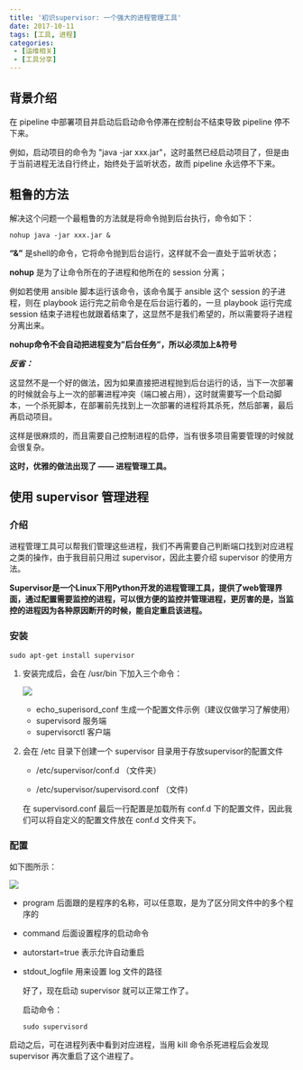 ```yaml
---
title: '初识supervisor: 一个强大的进程管理工具'
date: 2017-10-11 
tags: [工具, 进程]
categories: 
 - [运维相关]
 - [工具分享]
---
```


## 背景介绍

在 pipeline 中部署项目并启动后启动命令停滞在控制台不结束导致 pipeline 停不下来。

例如，启动项目的命令为 "java -jar xxx.jar"，这时虽然已经启动项目了，但是由于当前进程无法自行终止，始终处于监听状态，故而 pipeline 永远停不下来。

<!--more-->

## 粗鲁的方法

解决这个问题一个最粗鲁的方法就是将命令抛到后台执行，命令如下：

```
nohup java -jar xxx.jar &
```
**“&”** 是shell的命令，它将命令抛到后台运行，这样就不会一直处于监听状态；

**nohup** 是为了让命令所在的子进程和他所在的 session 分离；

例如若使用 ansible 脚本运行该命令，该命令属于 ansible 这个 session 的子进程，则在 playbook 运行完之前命令是在后台运行着的，一旦 playbook 运行完成 session 结束子进程也就跟着结束了，这显然不是我们希望的，所以需要将子进程分离出来。

**nohup命令不会自动把进程变为”后台任务”，所以必须加上&符号**

***反省：***

这显然不是一个好的做法，因为如果直接把进程抛到后台运行的话，当下一次部署的时候就会与上一次的部署进程冲突（端口被占用），这时就需要写一个启动脚本，一个杀死脚本，在部署前先找到上一次部署的进程将其杀死，然后部署，最后再启动项目。

这样是很麻烦的，而且需要自己控制进程的启停，当有很多项目需要管理的时候就会很复杂。

**这时，优雅的做法出现了 —— 进程管理工具。**

## 使用 supervisor 管理进程

### 介绍

进程管理工具可以帮我们管理这些进程，我们不再需要自己判断端口找到对应进程之类的操作，由于我目前只用过 supervisor，因此主要介绍 supervisor 的使用方法。

**Supervisor是一个Linux下用Python开发的进程管理工具，提供了web管理界面，通过配置需要监控的进程，可以很方便的监控并管理进程，更厉害的是，当监控的进程因为各种原因断开的时候，能自定重启该进程。**

### 安装

```
sudo apt-get install supervisor
```

1.  安装完成后，会在 /usr/bin 下加入三个命令：

    ![](image1.png)

    *   echo_superisord_conf 生成一个配置文件示例（建议仅做学习了解使用）
    *   supervisord 服务端
    *   supervisorctl 客户端
2.  会在 /etc 目录下创建一个 supervisor 目录用于存放supervisor的配置文件

    *   /etc/supervisor/conf.d （文件夹）

    *   /etc/supervisor/supervisord.conf （文件)

    在 supervisord.conf 最后一行配置是加载所有 conf.d 下的配置文件，因此我们可以将自定义的配置文件放在 conf.d 文件夹下。

### 配置

如下图所示：

![](image2.png)

*   program 后面跟的是程序的名称，可以任意取，是为了区分同文件中的多个程序的
*   command 后面设置程序的启动命令
*   autorstart=true 表示允许自动重启
*   stdout_logfile 用来设置 log 文件的路径

    好了，现在启动 supervisor 就可以正常工作了。

    启动命令：

    ```
    sudo supervisord
    ```

启动之后，可在进程列表中看到对应进程，当用 kill 命令杀死进程后会发现 supervisor 再次重启了这个进程了。

